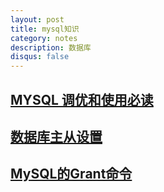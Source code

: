 ```yaml
---
layout: post
title: mysql知识
category: notes
description: 数据库
disqus: false
---
```


## [MYSQL 调优和使用必读](http://mp.weixin.qq.com/s?__biz=MjM5NjQ4MjYwMQ==&mid=208835759&idx=3&sn=bb2e925737bbe6fe98ec90a222bf612c#rd)

## [数据库主从设置](http://369369.blog.51cto.com/319630/790921)

## [MySQL的Grant命令](http://www.cnblogs.com/hcbin/archive/2010/04/23/1718379.html)